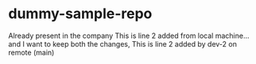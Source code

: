 # dummy-sample-repo
Already present in the company
This is line 2 added from local machine... and I want to keep both the changes, This is line 2 added by dev-2 on remote (main)